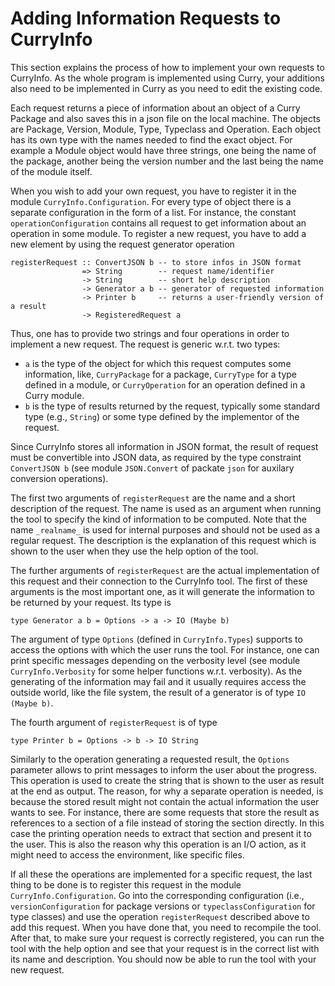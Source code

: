 Adding Information Requests to CurryInfo
========================================

This section explains the process of how to implement your own requests
to CurryInfo. As the whole program is implemented using Curry,
your additions also need to be implemented in Curry as you need
to edit the existing code.

Each request returns a piece of information about an object of a Curry
Package and also saves this in a json file on the local machine. The
objects are Package, Version, Module, Type, Typeclass and
Operation. Each object has its own type with the names needed to find
the exact object. For example a Module object would have three
strings, one being the name of the package, another being the version
number and the last being the name of the module itself.

When you wish to add your own request, you have to register it in the module
`CurryInfo.Configuration`. For every type of object there is a separate
configuration in the form of a list. For instance, the constant 
`operationConfiguration` contains all request to get information about an 
operation in some module. To register a new request, you have to add a new 
element by using the request generator operation

```
registerRequest :: ConvertJSON b -- to store infos in JSON format
                => String        -- request name/identifier
                -> String        -- short help description
                -> Generator a b -- generator of requested information
                -> Printer b     -- returns a user-friendly version of a result
                -> RegisteredRequest a
```

Thus, one has to provide two strings and four operations in order
to implement a new request.
The request is generic w.r.t. two types:

* `a` is the type of the object for which this request computes some
  information, like, `CurryPackage` for a package, `CurryType` for a
  type defined in a module, or `CurryOperation` for an operation
  defined in a Curry module.
* `b` is the type of results returned by the request, typically
  some standard type (e.g., `String`) or some type defined by the
  implementor of the request.

Since CurryInfo stores all information in JSON format, the result
of request must be convertible into JSON data, as required
by the type constraint `ConvertJSON b` (see module `JSON.Convert`
of packate `json` for auxilary conversion operations).

The first two arguments of `registerRequest` are the name and a short
description of the request. The name is used as an argument when running
the tool to specify the kind of information to be computed.
Note that the name `_realname_` is used for internal purposes
and should not be used as a regular request.
The description is the explanation of this request which is shown
to the user when they use the help option of the tool.

The further arguments of `registerRequest` are the actual implementation
of this request and their connection to the CurryInfo tool.
The first of these arguments is the most important one, as it will generate
the information to be returned by your request.
Its type is
```
type Generator a b = Options -> a -> IO (Maybe b)
```
The argument of type `Options` (defined in `CurryInfo.Types`) supports
to access the options with which the user runs the tool.
For instance, one can print specific messages depending on the verbosity level
(see module `CurryInfo.Verbosity` for some helper functions w.r.t. verbosity). 
As the generating of the information may fail and it usually requires
access the outside world, like the file system, the result of
a generator is of type `IO (Maybe b)`.

The fourth argument of `registerRequest` is of type
```
type Printer b = Options -> b -> IO String
```
Similarly to the operation generating a requested result,
the `Options` parameter allows to print messages to inform the user
about the progress. This operation is used to create the string that is shown
to the user as result at the end as output.
The reason, for why a separate operation is needed, is because the
stored result might not contain the actual information the user wants
to see.
For instance, there are some requests that store the result as references
to a section of a file instead of storing the section directly.
In this case the printing operation needs to extract that section
and present it to the user. This is also the reason why this operation
is an I/O action, as it might need to access the environment,
like specific files.

If all these the operations are implemented for a specific request,
the last thing to be done is to register this request in the module
`CurryInfo.Configuration`. Go into the corresponding configuration (i.e.,
`versionConfiguration` for package versions or `typeclassConfiguration`
for type classes) and use the operation `registerRequest` described above
to add this request.
When you have done that, you need to recompile the tool.
After that, to make sure your request is correctly registered,
you can run the tool with the help option and see that your request
is in the correct list with its name and description.
You should now be able to run the tool with your new request.
